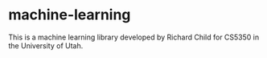 # machine-learning
This is a machine learning library developed by Richard Child for CS5350 in the University of Utah.
